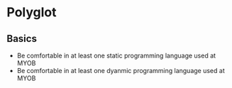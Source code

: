 # Polyglot

## Basics

* Be comfortable in at least one static programming language used at MYOB
* Be comfortable in at least one dyanmic programming language used at MYOB
